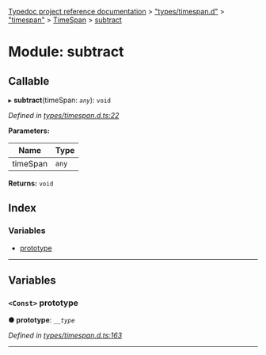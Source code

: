 [Typedoc project reference documentation](../README.md) > ["types/timespan.d"](../modules/_types_timespan_d_.md) > ["timespan"](../modules/_types_timespan_d_._timespan_.md) > [TimeSpan](../classes/_types_timespan_d_._timespan_.timespan.md) > [subtract](../modules/_types_timespan_d_._timespan_.timespan.subtract.md)

# Module: subtract

## Callable
▸ **subtract**(timeSpan: *`any`*): `void`

*Defined in [types/timespan.d.ts:22](https://github.com/DocuWare/REST-Sample-TS/blob/22cf36b/src/types/timespan.d.ts#L22)*

**Parameters:**

| Name | Type |
| ------ | ------ |
| timeSpan | `any` |

**Returns:** `void`

## Index

### Variables

* [prototype](_types_timespan_d_._timespan_.timespan.subtract.md#prototype)

---

## Variables

<a id="prototype"></a>

### `<Const>` prototype

**● prototype**: *`__type`*

*Defined in [types/timespan.d.ts:163](https://github.com/DocuWare/REST-Sample-TS/blob/22cf36b/src/types/timespan.d.ts#L163)*

___

